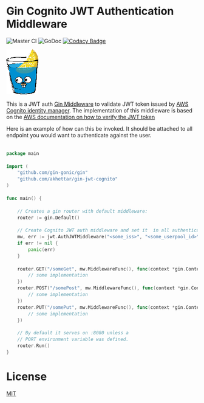 # Gin Cognito JWT Authentication Middleware 
![Master CI](https://github.com/akhettar/gin-jwt-cognito/workflows/Master%20CI/badge.svg)
![GoDoc](https://godoc.org/github.com/akhettar/gin-jwt-cognito?status.svg)
[![Codacy Badge](https://api.codacy.com/project/badge/Grade/034105613f514f4b94c52c62c323101b)](https://www.codacy.com/manual/akhettar/gin-jwt-cognito?utm_source=github.com&amp;utm_medium=referral&amp;utm_content=akhettar/gin-jwt-cognito&amp;utm_campaign=Badge_Grade)

![Gin](gin.png)


This is a JWT auth [Gin Middleware](https://github.com/gin-gonic/gin) to validate JWT token issued by [AWS Cognito identity manager](https://aws.amazon.com/cognito/). The implementation of this middleware is based 
on the [AWS documentation on how to verify the JWT token](https://docs.aws.amazon.com/cognito/latest/developerguide/amazon-cognito-user-pools-using-tokens-verifying-a-jwt.html)


Here is an example of how can this be invoked. It should be attached to all endpoint you would want to authenticate against the user.

```go

package main

import (
	"github.com/gin-gonic/gin"
    "github.com/akhettar/gin-jwt-cognito"
)

func main() {

	// Creates a gin router with default middleware:
	router := gin.Default()

	// Create Cognito JWT auth middleware and set it  in all authenticated endpoints
	mw, err := jwt.AuthJWTMiddleware("<some_iss>", "<some_userpool_id>", "region")
	if err != nil {
		panic(err)
	}

	router.GET("/someGet", mw.MiddlewareFunc(), func(context *gin.Context) {
		// some implementation
	})
	router.POST("/somePost", mw.MiddlewareFunc(), func(context *gin.Context) {
		// some implementation
	})
	router.PUT("/somePut", mw.MiddlewareFunc(), func(context *gin.Context) {
		// some implementation
	})

	// By default it serves on :8080 unless a
	// PORT environment variable was defined.
	router.Run()
}

```

# License
[MIT](LICENSE)